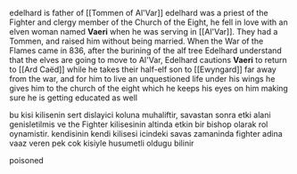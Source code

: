 edelhard is father of [[Tommen of Al'Var]]
edelhard was a priest of the Fighter and clergy member of the Church of the Eight, 
he fell in love with an elven woman named **Vaeri** when he was serving in [[Al'Var]].
They had a Tommen, and raised him without being married. When the War of the Flames came in 836, after the burining of the alf tree Edelhard understand that the elves are going to move to Al'Var, Edelhard cautions **Vaeri** to return to [[Ard Caëd]] while he takes their half-elf son to [[Ewyngard]] far away from the war, and for him to live an unquestioned life under his wings he gives him to the church of the eight which he keeps his eyes on him making sure he is getting educated as well

bu kisi kilisenin sert dislayici koluna muhaliftir, savastan sonra etki alani genisletilmis ve the Fighter kilisesinin altinda etkin bir bishop olarak rol oynamistir. kendisinin kendi kilisesi icindeki savas zamaninda fighter adina vaaz veren pek cok kisiyle husumetli oldugu bilinir

poisoned